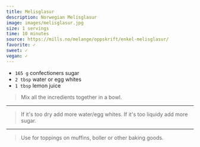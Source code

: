 ```yaml
---
title: Melisglasur
description: Norwegian Melisglasur
image: images/melisglasur.jpg
size: 1 servings
time: 10 minutes
source: https://mills.no/melange/oppskrift/enkel-melisglasur/
favorite: ✓
sweet: ✓
vegan: ✓
---
```


* `165 g` confectioners sugar
* `2 tbsp` water or egg whites
* `1 tbsp` lemon juice

> Mix all the incredients together in a bowl.

---

> If it's too dry add more water/egg whites. If it's too liquidy add more sugar.

---

> Use for toppings on muffins, boller or other baking goods.